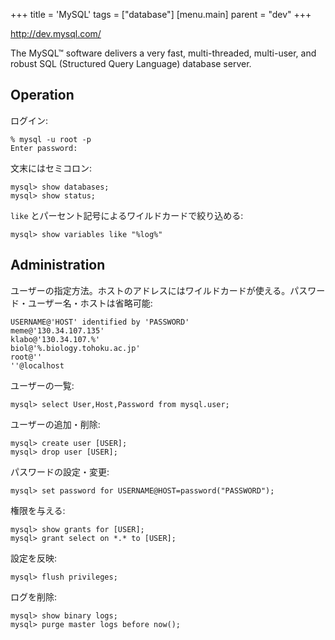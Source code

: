 +++
title = 'MySQL'
tags = ["database"]
[menu.main]
  parent = "dev"
+++

[<http://dev.mysql.com/>](http://dev.mysql.com/)

The MySQL™ software delivers a very fast, multi-threaded, multi-user, and robust SQL (Structured Query Language) database server.

## Operation

ログイン:

    % mysql -u root -p
    Enter password:

文末にはセミコロン:

    mysql> show databases;
    mysql> show status;

`like` とパーセント記号によるワイルドカードで絞り込める:

    mysql> show variables like "%log%"

## Administration

ユーザーの指定方法。ホストのアドレスにはワイルドカードが使える。パスワード・ユーザー名・ホストは省略可能:

    USERNAME@'HOST' identified by 'PASSWORD'
    meme@'130.34.107.135'
    klabo@'130.34.107.%'
    biol@'%.biology.tohoku.ac.jp'
    root@''
    ''@localhost

ユーザーの一覧:

    mysql> select User,Host,Password from mysql.user;

ユーザーの追加・削除:

    mysql> create user [USER];
    mysql> drop user [USER];

パスワードの設定・変更:

    mysql> set password for USERNAME@HOST=password("PASSWORD");

権限を与える:

    mysql> show grants for [USER];
    mysql> grant select on *.* to [USER];

設定を反映:

    mysql> flush privileges;

ログを削除:

    mysql> show binary logs;
    mysql> purge master logs before now();
